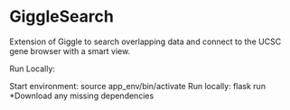 # GiggleSearch
Extension of Giggle to search overlapping data and connect to the UCSC gene browser with a smart view.

Run Locally:

Start environment: source app_env/bin/activate
Run locally: flask run
*Download any missing dependencies
